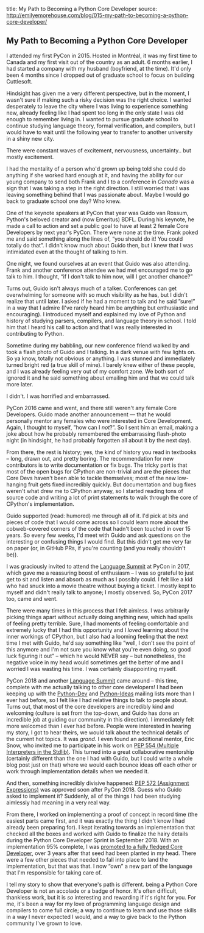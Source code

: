 title: My Path to Becoming a Python Core Developer
source: http://emilyemorehouse.com/blog/015-my-path-to-becoming-a-python-core-developer/

## My Path to Becoming a Python Core Developer

I attended my first PyCon in 2015. Hosted in Montréal, it was my first time to Canada and my first visit out of the country as an adult. 6 months earlier, I had started a company with my husband (boyfriend, at the time). It'd only been 4 months since I dropped out of graduate school to focus on building Cuttlesoft.

Hindsight has given me a very different perspective, but in the moment, I wasn't sure if making such a risky decision was the right choice. I wanted desperately to leave the city where I was living to experience something new, already feeling like I had spent too long in the only state I was old enough to remember living in. I wanted to pursue graduate school to continue studying language theory, formal verification, and compilers, but I would have to wait until the following year to transfer to another university in a shiny new city.

There were constant waves of excitement, nervousness, uncertainty.. but mostly excitement.

I had the mentality of a person who'd grown up being told she could do anything if she worked hard enough at it, and having the ability for our young company to send both Frank and I to a conference in _Canada_ was a sign that I was taking a step in the right direction. I still worried that I was leaving something behind that I was passionate about. Maybe I would go back to graduate school one day? Who knew.

One of the keynote speakers at PyCon that year was Guido van Rossum, Python's beloved creator and (now Emeritus) BDFL. During his keynote, he made a call to action and set a public goal to have at least 2 female Core Developers by next year's PyCon. There were none at the time. Frank poked me and said something along the lines of, “you should do it! You could totally do that”. I didn't know much about Guido then, but I knew that I was intimidated even at the thought of talking to him.

One night, we found ourselves at an event that Guido was also attending. Frank and another conference attendee we had met encouraged me to go talk to him. I thought, “if I don't talk to him now, will I get another chance?”

Turns out, Guido isn't always much of a talker. Conferences can get overwhelming for someone with so much visibility as he has, but I didn't realize that until later. I asked if he had a moment to talk and he said ”sure!” in a way that I admire (I've rarely heard him be anything but enthusiastic and encouraging). I introduced myself and explained my love of Python and history of studying parsers, compilers, and language theory in school. I told him that I heard his call to action and that I was really interested in contributing to Python.

Sometime during my babbling, our new conference friend walked by and took a flash photo of Guido and I talking. In a dark venue with few lights on. So ya know, totally not obvious or anything. I was stunned and immediately turned bright red (a true skill of mine). I barely knew either of these people, and I was already feeling very out of my comfort zone. We both sort of ignored it and he said something about emailing him and that we could talk more later.

I didn't. I was horrified and embarrassed.

PyCon 2016 came and went, and there still weren't any female Core Developers. Guido made another announcement — that he would personally mentor any females who were interested in Core Development. Again, I thought to myself, ”how can I _not_?”. So I sent him an email, making a joke about how he probably remembered the embarrassing flash-photo night (in hindsight, he had probably forgotten all about it by the next day).

From there, the rest is history; yes, the kind of history you read in textbooks – long, drawn out, and pretty boring. The recommendation for new contributors is to write documentation or fix bugs. The tricky part is that most of the open bugs for CPython are non-trivial and are the pieces that Core Devs haven't been able to tackle themselves; most of the new low-hanging fruit gets fixed incredibly quickly. But documentation and bug fixes weren't what drew me to CPython anyway, so I started reading tons of source code and writing a lot of print statements to walk through the core of CPython's implementation.

Guido supported (read: humored) me through all of it. I'd pick at bits and pieces of code that I would come across so I could learn more about the cobweb-covered corners of the code that hadn't been touched in over 15 years. So every few weeks, I'd meet with Guido and ask questions on the interesting or confusing things I would find. But this didn't get me very far on paper (or, in GitHub PRs, if you're counting (and you really shouldn't be)).

I was graciously invited to attend the [Language Summit](https://lwn.net/Articles/723251/) at PyCon in 2017, which gave me a reassuring boost of enthusiasm – I was so grateful to just get to sit and listen and absorb as much as I possibly could. I felt like a kid who had snuck into a movie theatre without buying a ticket. I mostly kept to myself and didn't really talk to anyone; I mostly observed. So, PyCon 2017 too, came and went.

There were many times in this process that I felt aimless. I was arbitrarily picking things apart without actually doing anything new, which had spells of feeling pretty terrible. Sure, I had moments of feeling comfortable and extremely lucky that I had this opportunity and I _loved_ learning about the inner workings of CPython, but I also had a looming feeling that the next time I met with Guido, he'd say something like ”well, I don't see the point of this anymore and I'm not sure you know what you're even doing, so good luck figuring it out” – which he would NEVER say – but nonetheless, the negative voice in my head would sometimes get the better of me and I worried I was wasting his time. I was certainly disappointing myself.

PyCon 2018 and another [Language Summit](https://lwn.net/Articles/754152/) came around – this time, complete with me actually talking to other core developers! I had been keeping up with the [Python-Dev](https://mail.python.org/mailman/listinfo/python-dev) and [Python-Ideas](https://mail.python.org/mailman/listinfo/python-ideas) mailing lists more than I ever had before, so I felt like I had relative things to talk to people about. Turns out, that most of the core developers are incredibly kind and welcoming (culture is set from the top-down, and Guido has done an incredible job at guiding our community in this direction). I immediately felt more welcomed than I ever had before. People were interested in hearing my story, I got to hear theirs, we would talk about the technical details of the current hot topics. It was _grand_. I even found an additional mentor, Eric Snow, who invited me to participate in his work on [PEP 554 (Multiple Interpreters in the Stdlib)](https://www.python.org/dev/peps/pep-0554/). This turned into a great collaborative mentorship (certainly different than the one I had with Guido, but I could write a whole blog post just on that) where we would each bounce ideas off each other or work through implementation details when we needed it.

And then, something incredibly divisive happened: [PEP 572 (Assignment Expressions)](https://www.python.org/dev/peps/pep-0572/) was approved soon after PyCon 2018. Guess who Guido asked to implement it? Suddenly, all of the things I had been studying aimlessly had meaning in a very real way.

From there, I worked on implementing a proof of concept in record time (the easiest parts came first, and it was exactly the thing I didn't know I had already been preparing for). I kept iterating towards an implementation that checked all the boxes and worked with Guido to finalize the hairy details during the Python Core Developer Sprint in September 2018. With an implementation 95% complete, I was [promoted to a fully fledged Core Developer](https://mail.python.org/pipermail/python-committers/2018-September/006059.html), over 3 years after that seed had been planted in my head. There were a few other pieces that needed to fall into place to land the implementation, but that was that. I now “own” a new part of the language that I'm responsible for taking care of.

I tell my story to show that everyone's path is different. being a Python Core Developer is not an accolade or a badge of honor. It's often difficult, thankless work, but it is _so_ interesting and rewarding if it's right for you. For me, it's been a way for my love of programming language design and compilers to come full circle; a way to continue to learn and use those skills in a way I never expected I would, and a way to give back to the Python community I've grown to love.
